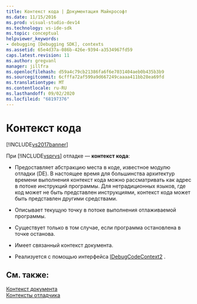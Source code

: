 ```yaml
---
title: Контекст кода | Документация Майкрософт
ms.date: 11/15/2016
ms.prod: visual-studio-dev14
ms.technology: vs-ide-sdk
ms.topic: conceptual
helpviewer_keywords:
- debugging [Debugging SDK], contexts
ms.assetid: 65e4d37a-086b-426e-9394-a3534967fd59
caps.latest.revision: 11
ms.author: gregvanl
manager: jillfra
ms.openlocfilehash: d59a4c79cb21386fa6f6e7031404aeb0b435b3b9
ms.sourcegitcommit: 6cfffa72af599a9d667249caaaa411bb28ea69fd
ms.translationtype: MT
ms.contentlocale: ru-RU
ms.lasthandoff: 09/02/2020
ms.locfileid: "68197376"
---
```

# <a name="code-context"></a>Контекст кода
[!INCLUDE[vs2017banner](../../includes/vs2017banner.md)]

При [!INCLUDE[vsprvs](../../includes/vsprvs-md.md)] отладке — **контекст кода**:  
  
- Предоставляет абстракцию места в коде, известное модулю отладки (DE). В настоящее время для большинства архитектур времени выполнения контекст кода можно рассматривать как адрес в потоке инструкций программы. Для нетрадиционных языков, где код может не быть представлен инструкциями, контекст кода может быть представлен другими средствами.  
  
- Описывает текущую точку в потоке выполнения отлаживаемой программы.  
  
- Существует только в том случае, если программа остановлена в точке останова.  
  
- Имеет связанный контекст документа.  
  
- Реализуется с помощью интерфейса [IDebugCodeContext2](../../extensibility/debugger/reference/idebugcodecontext2.md) .  
  
## <a name="see-also"></a>См. также:  
 [Контекст документа](../../extensibility/debugger/document-context.md)   
 [Контексты отладчика](../../extensibility/debugger/debugger-contexts.md)
